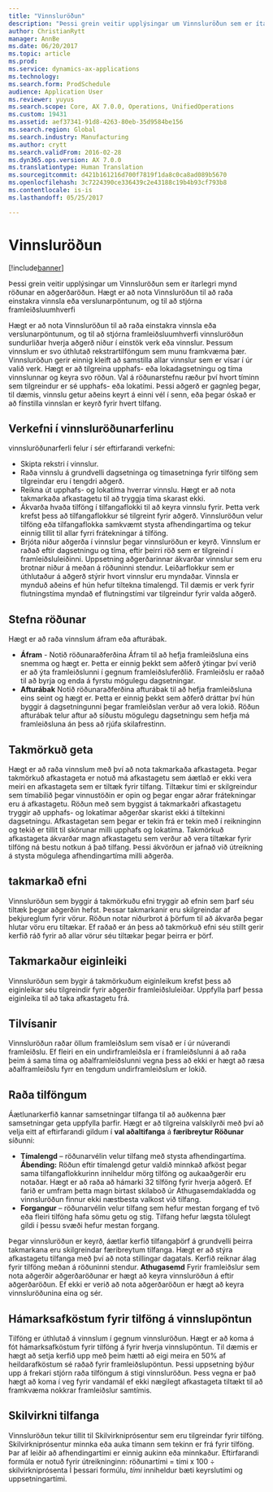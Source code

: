 ```yaml
---
title: "Vinnsluröðun"
description: "Þessi grein veitir upplýsingar um Vinnsluröðun sem er ítarlegri mynd röðunar en aðgerðaröðun. Hægt er að nota Vinnsluröðun til að raða einstakra vinnsla eða verslunarpöntunum, og til að stjórna framleiðsluumhverfi"
author: ChristianRytt
manager: AnnBe
ms.date: 06/20/2017
ms.topic: article
ms.prod: 
ms.service: dynamics-ax-applications
ms.technology: 
ms.search.form: ProdSchedule
audience: Application User
ms.reviewer: yuyus
ms.search.scope: Core, AX 7.0.0, Operations, UnifiedOperations
ms.custom: 19431
ms.assetid: aef37341-91d8-4263-80eb-35d9584be156
ms.search.region: Global
ms.search.industry: Manufacturing
ms.author: crytt
ms.search.validFrom: 2016-02-28
ms.dyn365.ops.version: AX 7.0.0
ms.translationtype: Human Translation
ms.sourcegitcommit: d421b161216d700f7819f1da8c0ca8ad089b5670
ms.openlocfilehash: 3c7224390ce336439c2e43188c19b4b93cf793b8
ms.contentlocale: is-is
ms.lasthandoff: 05/25/2017

---
```


# <a name="job-scheduling"></a>Vinnsluröðun

[!include[banner](../includes/banner.md)]


Þessi grein veitir upplýsingar um Vinnsluröðun sem er ítarlegri mynd röðunar en aðgerðaröðun. Hægt er að nota Vinnsluröðun til að raða einstakra vinnsla eða verslunarpöntunum, og til að stjórna framleiðsluumhverfi

Hægt er að nota Vinnsluröðun til að raða einstakra vinnsla eða verslunarpöntunum, og til að stjórna framleiðsluumhverfi vinnsluröðun sundurliðar hverja aðgerð niður í einstök verk eða vinnslur. Þessum vinnslum er svo úthlutað rekstrartilföngum sem munu framkvæma þær. Vinnsluröðun gerir einnig kleift að samstilla allar vinnslur sem er vísar í úr valið verk. Hægt er að tilgreina upphafs- eða lokadagsetningu og tíma vinnslunnar og keyra svo röðun. Val á röðunarstefnu ræður því hvort tíminn sem tilgreindur er sé upphafs- eða lokatími. Þessi aðgerð er gagnleg þegar, til dæmis, vinnslu getur aðeins keyrt á einni vél í senn, eða þegar óskað er að fínstilla vinnslan er keyrð fyrir hvert tilfang.

## <a name="tasks-in-the-job-scheduling-process"></a>Verkefni í vinnsluröðunarferlinu
vinnsluröðunarferli felur í sér eftirfarandi verkefni:

-   Skipta rekstri í vinnslur.
-   Raða vinnslu á grundvelli dagsetninga og tímasetninga fyrir tilföng sem tilgreindar eru í tengdri aðgerð.
-   Reikna út upphafs- og lokatíma hverrar vinnslu. Hægt er að nota takmarkaða afkastagetu til að tryggja tíma skarast ekki.
-   Ákvarða hvaða tilföng í tilfangaflokki til að keyra vinnslu fyrir. Þetta verk krefst þess að tilfangaflokkur sé tilgreint fyrir aðgerð. Vinnsluröðun velur tilföng eða tilfangaflokka samkvæmt stysta afhendingartíma og tekur einnig tillit til allar fyrri frátekningar á tilföng.
-   Brjóta niður aðgerða í vinnslur þegar vinnsluröðun er keyrð. Vinnslum er raðað eftir dagsetningu og tíma, eftir þeirri röð sem er tilgreind í framleiðsluleiðinni. Uppsetning aðgerðarinnar ákvarðar vinnslur sem eru brotnar niður á meðan á röðuninni stendur. Leiðarflokkur sem er úthlutaður á aðgerð stýrir hvort vinnslur eru myndaðar. Vinnsla er mynduð aðeins ef hún hefur tiltekna tímalengd. Til dæmis er verk fyrir flutningstíma myndað ef flutningstími var tilgreindur fyrir valda aðgerð.

## <a name="scheduling-direction"></a>Stefna röðunar
Hægt er að raða vinnslum áfram eða afturábak.

-   **Áfram** - Notið röðunaraðferðina Áfram til að hefja framleiðsluna eins snemma og hægt er. Þetta er einnig þekkt sem aðferð ýtingar því verið er að ýta framleiðslunni í gegnum framleiðsluferðlið. Framleiðslu er raðað til að byrja og enda á fyrstu mögulegu dagsetningar.
-   **Afturábak**  Notið röðunaraðferðina afturábak til að hefja framleiðsluna eins seint og hægt er. Þetta er einnig þekkt sem aðferð dráttar því hún byggir á dagsetningunni þegar framleiðslan verður að vera lokið. Röðun afturábak telur aftur að síðustu mögulegu dagsetningu sem hefja má framleiðsluna án þess að rjúfa skilafrestinn.

## <a name="finite-capacity"></a>Takmörkuð geta
Hægt er að raða vinnslum með því að nota takmarkaða afkastageta. Þegar takmörkuð afkastageta er notuð má afkastagetu sem áætlað er ekki vera meiri en afkastageta sem er tiltæk fyrir tilfang. Tiltækur tími er skilgreindur sem tímabilið þegar vinnustöðin er opin og þegar engar aðrar frátekningar eru á afkastagetu. Röðun með sem byggist á takmarkaðri afkastagetu tryggir að upphafs- og lokatímar aðgerðar skarist ekki á tiltekinni dagsetningu. Afkastagetan sem þegar er tekin frá er tekin með í reikninginn og tekið er tillit til skörunar milli upphafs og lokatíma. Takmörkuð afkastageta ákvarðar magn afkastagetu sem verður að vera tiltækar fyrir tilföng ná bestu notkun á það tilfang. Þessi ákvörðun er jafnað við útreikning á stysta mögulega afhendingartíma milli aðgerða.

## <a name="finite-materials"></a>takmarkað efni
Vinnsluröðun sem byggir á takmörkuðu efni tryggir að efnin sem þarf séu tiltæk þegar aðgerðin hefst. Þessar takmarkanir eru skilgreindar af þekjureglum fyrir vörur. Röðun notar niðurbrot á þörfum til að ákvarða þegar hlutar vöru eru tiltækar. Ef raðað er án þess að takmörkuð efni séu stillt gerir kerfið ráð fyrir að allar vörur séu tiltækar þegar þeirra er þörf.

## <a name="finite-properties"></a>Takmarkaður eiginleiki
Vinnsluröðun sem bygir á takmörkuðum eiginleikum krefst þess að eiginleikar séu tilgreindir fyrir aðgerðir framleiðsluleiðar. Uppfylla þarf þessa eiginleika til að taka afkastagetu frá.

## <a name="references"></a>Tilvísanir
Vinnsluröðun raðar öllum framleiðslum sem vísað er í úr núverandi framleiðslu. Ef fleiri en ein undirframleiðsla er í framleiðslunni á að raða þeim á sama tíma og  aðalframleiðslunni vegna þess að ekki er hægt að ræsa aðalframleiðslu fyrr en tengdum undirframleiðslum er lokið.

## <a name="schedule-resources"></a>Raða tilföngum
Áætlunarkerfið kannar samsetningar tilfanga til að auðkenna þær samsetningar geta uppfylla þarfir. Hægt er að tilgreina valskilyrði með því að velja eitt af eftirfarandi gildum í **val aðaltifanga** á **færibreytur Röðunar** síðunni:

-   **Tímalengd** – röðunarvélin velur tilfang með stysta afhendingartíma. **Ábending:** Röðun eftir tímalengd getur valdið minnkað afköst þegar sama tilfangaflokkurinn inniheldur mörg tilföng og aukaaðgerðir eru notaðar. Hægt er að raða að hámarki 32 tilföng fyrir hverja aðgerð. Ef farið er umfram þetta magn birtast skilaboð úr Athugasemdakladda og vinnsluröðun finnur ekki næstbesta valkost við tilfang.
-   **Forgangur** – röðunarvélin velur tilfang sem hefur mestan forgang ef tvö eða fleiri tilföng hafa sömu getu og stig. Tilfang hefur lægsta tölulegt gildi í þessu svæði hefur mestan forgang.

Þegar vinnsluröðun er keyrð, áætlar kerfið tilfangaþörf á grundvelli þeirra takmarkana eru skilgreindar færibreytum tilfanga. Hægt er að stýra afkastagetu tilfanga með því að nota stillingar dagatals. Kerfið reiknar álag fyrir tilföng meðan á röðuninni stendur. **Athugasemd** Fyrir framleiðslur sem nota aðgerðir aðgerðaröðunar er hægt að keyra vinnsluröðun á eftir aðgerðaröðun. Ef ekki er verið að nota aðgerðaröðun er hægt að keyra vinnsluröðunina eina og sér.

## <a name="maximum-capacities-for-resources-per-job-order"></a>Hámarksafköstum fyrir tilföng á vinnslupöntun
Tilföng er úthlutað á vinnslum í gegnum vinnsluröðun. Hægt er að koma á fót hámarksafköstum fyrir tilföng á fyrir hverja vinnslupöntun. Til dæmis er hægt að setja kerfið upp með þeim hætti að eigi meira en 50% af heildarafköstum sé raðað fyrir framleiðslupöntun. Þessi uppsetning býður upp á frekari stjórn raða tilföngum á stigi vinnsluröðun. Þess vegna er það hægt að koma í veg fyrir vandamál ef ekki nægilegt afkastageta tiltækt til að framkvæma nokkrar framleiðslur samtímis.

## <a name="resource-efficiency"></a>Skilvirkni tilfanga
Vinnsluröðun tekur tillit til Skilvirkniprósentur sem eru tilgreindar fyrir tilföng. Skilvirkniprósentur minnka eða auka tímann sem tekinn er frá fyrir tilföng. Þar af leiðir að afhendingartími er einnig aukinn eða minnkaður. Eftirfarandi formúla er notuð fyrir útreikninginn: röðunartími = tími x 100 ÷ skilvirkniprósenta Í þessari formúlu, *tími* inniheldur bæti keyrslutími og uppsetningartími.




